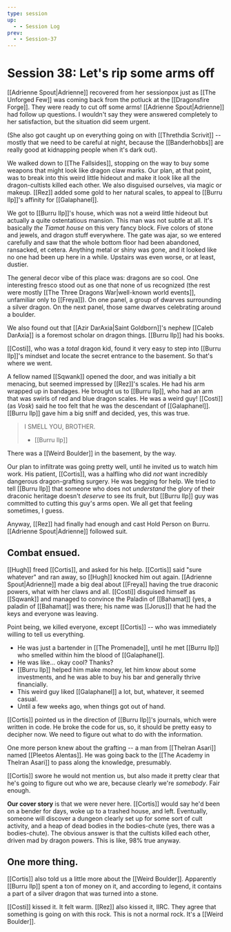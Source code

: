 ```yaml
---
type: session
up:
  - - Session Log
prev:
  - - Session-37
---
```


# Session 38: Let's rip some arms off

[[Adrienne Spout|Adrienne]] recovered from her sessionpox just as [[The Unforged Few]] was coming back from the potluck at the [[Dragonsfire Forge]]. They were ready to cut off some arms! [[Adrienne Spout|Adrienne]] had follow up questions. I wouldn't say they were answered completely to her satisfaction, but the situation did seem urgent. 

(She also got caught up on everything going on with [[Threthdia Scrivit]] -- mostly that we need to be careful at night, because the [[Banderhobbs]] are really good at kidnapping people when it's dark out).

We walked down to [[The Fallsides]], stopping on the way to buy some weapons that might look like dragon claw marks. Our plan, at that point, was to break into this weird little hideout and make it look like all the dragon-cultists killed each other. We also disguised ourselves, via magic or makeup. [[Rez]] added some gold to her natural scales, to appeal to [[Burru Ilp]]'s affinity for [[Galaphanel]].

We got to [[Burru Ilp]]'s house, which was not a weird little hideout but actually a quite ostentatious mansion. This man was not subtle at all. It's basically *the Tiamat house* on this very fancy block. Five colors of stone and jewels, and dragon stuff everywhere. The gate was ajar, so we entered carefully and saw that the whole bottom floor had been abandoned, ransacked, et cetera. Anything metal or shiny was gone, and it looked like no one had been up here in a while. Upstairs was even worse, or at least, dustier.

The general decor vibe of this place was: dragons are so cool. One interesting fresco stood out as one that none of us recognized (the rest were mostly [[The Three Dragons War|well-known world events]], unfamiliar only to [[Freya]]). On one panel, a group of dwarves surrounding a silver dragon. On the next panel, those same dwarves celebrating around a boulder. 

We also found out that [[Azir DarAxia|Saint Goldborn]]'s nephew [[Caleb DarAxia]] is a foremost scholar on dragon things. [[Burru Ilp]] had his books. 

[[Costi]], who was a *total* dragon kid, found it very easy to step into [[Burru Ilp]]'s mindset and locate the secret entrance to the basement. So that's where we went.

A fellow named [[Sqwank]] opened the door, and was initially a bit menacing, but seemed impressed by [[Rez]]'s scales. He had his arm wrapped up in bandages. He brought us to [[Burru Ilp]], who had an arm that was swirls of red and blue dragon scales. He was a weird guy! [[Costi]] (as *Vosk*) said he too felt that he was the descendant of [[Galaphanel]]. [[Burru Ilp]] gave him a big sniff and decided, yes, this was true.

>
> I SMELL YOU, BROTHER.
>
> - [[Burru Ilp]]
>

There was a [[Weird Boulder]] in the basement, by the way.

Our plan to infiltrate was going pretty well, until he invited us to watch him work. His patient, [[Cortis]], was a halfling who did *not* want incredibly dangerous dragon-grafting surgery. He was begging for help. We tried to tell [[Burru Ilp]] that someone who does not *understand* the glory of their draconic heritage doesn't *deserve* to see its fruit, but [[Burru Ilp]] guy was committed to cutting this guy's arms open. We all get that feeling sometimes, I guess.

Anyway, [[Rez]] had finally had enough and cast Hold Person on Burru. [[Adrienne Spout|Adrienne]] followed suit. 

## Combat ensued. 

[[Hugh]] freed [[Cortis]], and asked for his help. [[Cortis]] said "sure whatever" and ran away, so [[Hugh]] knocked him out again. [[Adrienne Spout|Adrienne]] made a big deal about [[Freya]] having the true draconic powers, what with her claws and all. [[Costi]] disguised himself as [[Sqwank]] and managed to convince the Paladin of [[Bahamat]] (yes, a paladin of [[Bahamat]] was there; his name was [[Jorus]]) that he had the keys and everyone was leaving. 

Point being, we killed everyone, except [[Cortis]] -- who was immediately willing to tell us everything.

- He was just a bartender in [[The Promenade]], until he met [[Burru Ilp]] who smelled within him the blood of [[Galaphanel]]. 
- He was like... okay cool? Thanks?
- [[Burru Ilp]] helped him make money, let him know about some investments, and he was able to buy his bar and generally thrive financially.
- This weird guy liked [[Galaphanel]] a lot, but, whatever, it seemed casual.
- Until a few weeks ago, when things got out of hand.

[[Cortis]] pointed us in the direction of [[Burru Ilp]]'s journals, which were written in code. He broke the code for us, so, it should be pretty easy to decipher now. We need to figure out what to do with the information.

One more person knew about the grafting -- a man from [[Thelran Asari]]  named [[Pleetos Alentas]]. He was going back to the [[The Academy in Thelran Asari]] to pass along the knowledge, presumably.

[[Cortis]] swore he would not mention us, but also made it pretty clear that he's going to figure out who we are, because clearly we're *somebody*. Fair enough.

**Our cover story** is that we were never here. [[Cortis]] would say he'd been on a bender for days, woke up to a trashed house, and left. Eventually, someone will discover a dungeon clearly set up for some sort of cult activity, and a heap of dead bodies in the bodies-chute (yes, there was a bodies-chute). The obvious answer is that the cultists killed each other, driven mad by dragon powers. This is like, 98% true anyway. 

## One more thing.

[[Cortis]] also told us a little more about the [[Weird Boulder]]. Apparently [[Burru Ilp]] spent a ton of money on it, and according to legend, it contains a part of a silver dragon that was turned into a stone. 

[[Costi]] kissed it. It felt warm. [[Rez]] also kissed it, IIRC. They agree that something is going on with this rock. This is not a normal rock. It's a [[Weird Boulder]].




